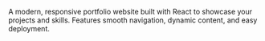 A modern, responsive portfolio website built with React to showcase your projects and skills. Features smooth navigation, dynamic content, and easy deployment.





